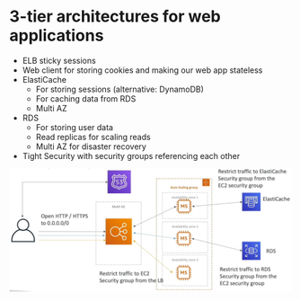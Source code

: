 # 3-tier architectures for web applications

- ELB sticky sessions
- Web client for storing cookies and making our web app stateless
- ElastiCache
  - For storing sessions (alternative: DynamoDB)
  - For caching data from RDS
  - Multi AZ
- RDS
  - For storing user data
  - Read replicas for scaling reads
  - Multi AZ for disaster recovery
- Tight Security with security groups referencing each other

![3-tier architecture](../z_resources/images/classic-solutions-architecture/MyClothes.com.png)

